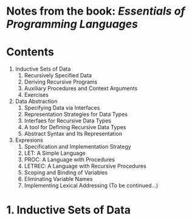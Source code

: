 # Notes from the book: *Essentials of Programming Languages*

# Contents
1. Inductive Sets of Data
    1. Recursively Specified Data
    2. Deriving Recursive Programs
    3. Auxiliary Procedures and Context Arguments
    4. Exercises
2. Data Abstraction
    1. Specifying Data via Interfaces
    2. Representation Strategies for Data Types
    3. Interfaes for Recursive Data Types
    4. A tool for Defining Recursive Data Types
    5. Abstract Syntax and Its Representation
3. Expresions
    1. Specification and Implementation Strategy
    2. LET: A Simple Language
    3. PROC: A Language with Procedures
    4. LETREC: A Language with Recursive Procedures
    5. Scoping and Binding of Variables
    6. Eliminating Variable Names
    7. Implementing Lexical Addressing
(To be continued...)

# 1. Inductive Sets of Data
